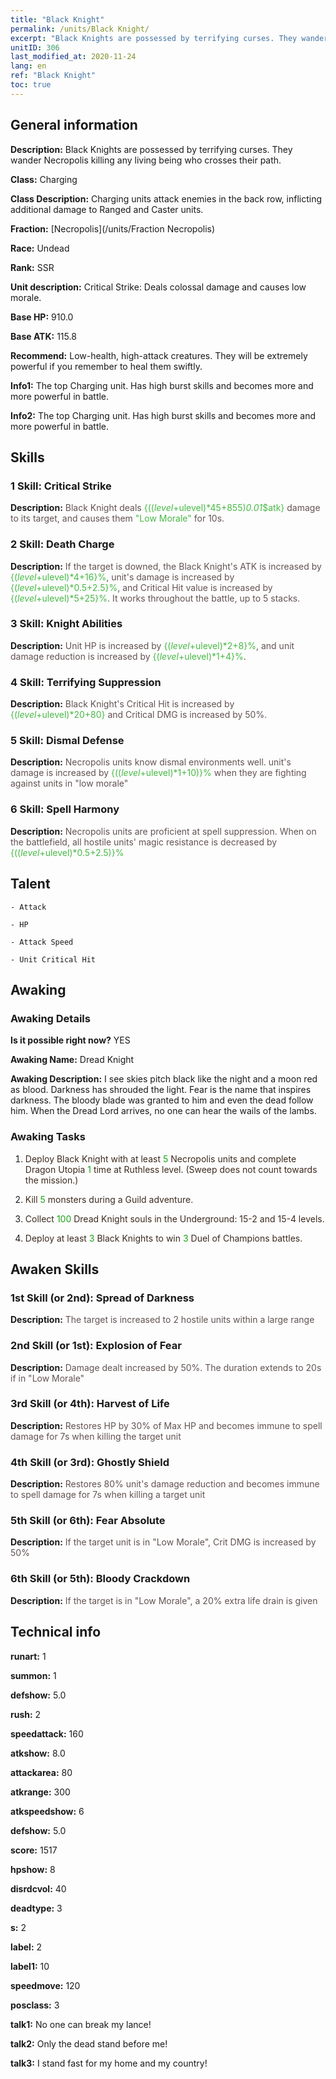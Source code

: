 ```yaml
---
title: "Black Knight"
permalink: /units/Black Knight/
excerpt: "Black Knights are possessed by terrifying curses. They wander Necropolis killing any living being who crosses their path."
unitID: 306
last_modified_at: 2020-11-24
lang: en
ref: "Black Knight"
toc: true
---
```

## General information
 **Description:** Black Knights are possessed by terrifying curses. They wander Necropolis killing any living being who crosses their path.

 **Class:** Charging

 **Class Description:** Charging units attack enemies in the back row, inflicting additional damage to Ranged and Caster units.

 **Fraction:** [Necropolis](/units/Fraction Necropolis)

 **Race:** Undead

 **Rank:** SSR

 **Unit description:** Critical Strike: Deals colossal damage and causes low morale.

 **Base HP:** 910.0

 **Base ATK:** 115.8

 **Recommend:** Low-health, high-attack creatures. They will be extremely powerful if you remember to heal them swiftly.

 **Info1:** The top Charging unit. Has high burst skills and becomes more and more powerful in battle.

 **Info2:** The top Charging unit. Has high burst skills and becomes more and more powerful in battle.

## Skills
### 1 Skill: Critical Strike
 **Description:** <span style="color: #645252">Black Knight deals <span style="color: black"><span style="color: #48b946">{(($level+$ulevel)*45+855)*0.01*$atk}<span style="color: black"><span style="color: #645252"> damage to its target, and causes them <span style="color: black"><span style="color: #48b946">\"Low Morale\" <span style="color: black"><span style="color: #645252">for 10s.<span style="color: black">

### 2 Skill: Death Charge
 **Description:** <span style="color: #645252">If the target is downed, the Black Knight's ATK is increased by <span style="color: black"><span style="color: #48b946">{($level+$ulevel)*4+16}%<span style="color: black"><span style="color: #645252">, unit's damage is increased by <span style="color: black"><span style="color: #48b946">{($level+$ulevel)*0.5+2.5}%<span style="color: black"><span style="color: #645252">, and Critical Hit value is increased by <span style="color: black"><span style="color: #48b946">{($level+$ulevel)*5+25}%<span style="color: black"><span style="color: #645252">. It works throughout the battle, up to 5 stacks.<span style="color: black">

### 3 Skill: Knight Abilities
 **Description:** <span style="color: #645252">Unit HP is increased by <span style="color: black"><span style="color: #48b946">{($level+$ulevel)*2+8}%<span style="color: black"><span style="color: #645252">, and unit damage reduction is increased by <span style="color: black"><span style="color: black"><span style="color: #48b946">{($level+$ulevel)*1+4}%<span style="color: black"><span style="color: #645252">.<span style="color: black">

### 4 Skill: Terrifying Suppression
 **Description:** <span style="color: #645252">Black Knight's Critical Hit is increased by <span style="color: black"><span style="color: #48b946">{($level+$ulevel)*20+80}<span style="color: black"><span style="color: #645252"> and Critical DMG is increased by 50%.<span style="color: black">

### 5 Skill: Dismal Defense
 **Description:** <span style="color: #645252">Necropolis units know dismal environments well. unit's damage is increased by <span style="color: black"><span style="color: #48b946">{(($level+$ulevel)*1+10)}%<span style="color: black"><span style="color: #645252"> when they are fighting against units in \"low morale\"<span style="color: black">

### 6 Skill: Spell Harmony
 **Description:** <span style="color: #645252">Necropolis units are proficient at spell suppression. When on the battlefield, all hostile units' magic resistance is decreased by <span style="color: black"><span style="color: #48b946">{(($level+$ulevel)*0.5+2.5)}%<span style="color: black">

## Talent

    - Attack

    - HP

    - Attack Speed

    - Unit Critical Hit

## Awaking
### Awaking Details
 **Is it possible right now?** YES

 **Awaking Name:** Dread Knight

 **Awaking Description:** I see skies pitch black like the night and a moon red as blood. Darkness has shrouded the light. Fear is the name that inspires darkness. The bloody blade was granted to him and even the dead follow him. When the Dread Lord arrives, no one can hear the wails of the lambs.

### Awaking Tasks
 1. <span style="color: #3c2a1e">Deploy Black Knight with at least <span style="color: black"><span style="color: #1ca216">5<span style="color: black"><span style="color: #3c2a1e"> Necropolis units and complete Dragon Utopia <span style="color: black"><span style="color: #1ca216">1<span style="color: black"><span style="color: #3c2a1e"> time at Ruthless level. (Sweep does not count towards the mission.)<span style="color: black">

 2. <span style="color: #3c2a1e">Kill <span style="color: black"><span style="color: #1ca216">5<span style="color: black"><span style="color: #3c2a1e"> monsters during a Guild adventure.<span style="color: black">

 3. <span style="color: #3c2a1e">Collect <span style="color: black"><span style="color: #1ca216">100<span style="color: black"><span style="color: #3c2a1e"> Dread Knight souls in the Underground: 15-2 and 15-4 levels.<span style="color: black">

 4. <span style="color: #3c2a1e">Deploy at least <span style="color: black"><span style="color: #1ca216">3<span style="color: black"><span style="color: #3c2a1e"> Black Knights to win <span style="color: black"><span style="color: #1ca216">3<span style="color: black"><span style="color: #3c2a1e"> Duel of Champions battles.<span style="color: black">

## Awaken Skills

### 1st Skill (or 2nd): Spread of Darkness
 **Description:** <span style="color: #48b946"><Critical Strike><span style="color: black"><span style="color: #645252">The target is increased to 2 hostile units within a large range<span style="color: black">

### 2nd Skill (or 1st): Explosion of Fear
 **Description:** <span style="color: #48b946"><Critical Strike><span style="color: black"><span style="color: #645252">Damage dealt increased by 50%. The duration extends to 20s if in \"Low Morale\"<span style="color: black">

### 3rd Skill (or 4th): Harvest of Life
 **Description:** <span style="color: #48b946"><Death Charge><span style="color: black"><span style="color: #645252">Restores HP by 30% of Max HP and becomes immune to spell damage for 7s when killing the target unit<span style="color: black">

### 4th Skill (or 3rd): Ghostly Shield
 **Description:** <span style="color: #48b946"><Death Charge><span style="color: black"><span style="color: #645252"> Restores 80% unit's damage reduction and becomes immune to spell damage for 7s when killing a target unit<span style="color: black">

### 5th Skill (or 6th): Fear Absolute
 **Description:** <span style="color: #48b946"><Terrifying Suppression><span style="color: black"><span style="color: #645252">If the target unit is in \"Low Morale\", Crit DMG is increased by 50%<span style="color: black">

### 6th Skill (or 5th): Bloody Crackdown
 **Description:** <span style="color: #48b946"><Terrifying Suppression><span style="color: black"><span style="color: #645252">If the target is in \"Low Morale\", a 20% extra life drain is given<span style="color: black">

## Technical info
 **runart:** 1

 **summon:** 1

 **defshow:** 5.0

 **rush:** 2

 **speedattack:** 160

 **atkshow:** 8.0

 **attackarea:** 80

 **atkrange:** 300

 **atkspeedshow:** 6

 **defshow:** 5.0

 **score:** 1517

 **hpshow:** 8

 **disrdcvol:** 40

 **deadtype:** 3

 **s:** 2

 **label:** 2

 **label1:** 10

 **speedmove:** 120

 **posclass:** 3

 **talk1:** No one can break my lance!

 **talk2:** Only the dead stand before me!

 **talk3:** I stand fast for my home and my country!

